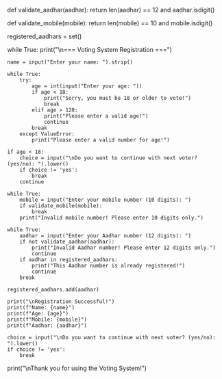 def validate_aadhar(aadhar):
    return len(aadhar) == 12 and aadhar.isdigit()

def validate_mobile(mobile):
    return len(mobile) == 10 and mobile.isdigit()

registered_aadhars = set()

while True:
    print("\n=== Voting System Registration ===")
    
    name = input("Enter your name: ").strip()
    
    while True:
        try:
            age = int(input("Enter your age: "))
            if age < 18:
                print("Sorry, you must be 18 or older to vote!")
                break
            elif age > 120:
                print("Please enter a valid age!")
                continue
            break
        except ValueError:
            print("Please enter a valid number for age!")
    
    if age < 18:
        choice = input("\nDo you want to continue with next voter? (yes/no): ").lower()
        if choice != 'yes':
            break
        continue
    
    while True:
        mobile = input("Enter your mobile number (10 digits): ")
        if validate_mobile(mobile):
            break
        print("Invalid mobile number! Please enter 10 digits only.")
    
    while True:
        aadhar = input("Enter your Aadhar number (12 digits): ")
        if not validate_aadhar(aadhar):
            print("Invalid Aadhar number! Please enter 12 digits only.")
            continue
        if aadhar in registered_aadhars:
            print("This Aadhar number is already registered!")
            continue
        break
    
    registered_aadhars.add(aadhar)
    
    print("\nRegistration Successful!")
    print(f"Name: {name}")
    print(f"Age: {age}")
    print(f"Mobile: {mobile}")
    print(f"Aadhar: {aadhar}")
    
    choice = input("\nDo you want to continue with next voter? (yes/no): ").lower()
    if choice != 'yes':
        break

print("\nThank you for using the Voting System!") 
